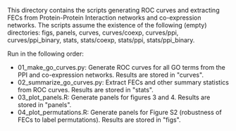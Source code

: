 
This directory contains the scripts generating ROC curves and extracting FECs from Protein-Protein Interaction networks and co-expression networks. The scripts assume the existence of the following (empty) directories: figs, panels, curves, curves/coexp, curves/ppi, curves/ppi_binary, stats, stats/coexp, stats/ppi, stats/ppi_binary.

Run in the following order:
 - 01_make_go_curves.py: Generate ROC curves for all GO terms from the PPI and co-expression networks. Results are stored in "curves".
 - 02_summarize_go_curves.py: Extract FECs and other summary statistics from ROC curves. Results are stored in "stats".
 - 03_plot_panels.R: Generate panels for figures 3 and 4. Results are stored in "panels".
 - 04_plot_permutations.R: Generate panels for Figure S2 (robustness of FECs to label permutations). Results are stored in "figs".
